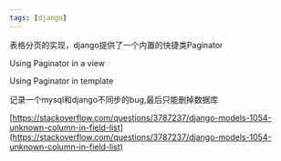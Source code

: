 ```yaml
---
tags: [django]
---
```


表格分页的实现，django提供了一个内置的快捷类Paginator

Using Paginator in a view

Using Paginator in template


记录一个mysql和django不同步的bug,最后只能删掉数据库

[https://stackoverflow.com/questions/3787237/django-models-1054-unknown-column-in-field-list](https://stackoverflow.com/questions/3787237/django-models-1054-unknown-column-in-field-list)
